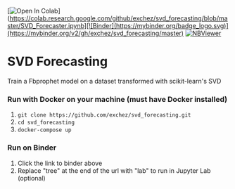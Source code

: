 [![Open In Colab](https://colab.research.google.com/assets/colab-badge.svg)](https://colab.research.google.com/github/exchez/svd_forecasting/blob/master/SVD_Forecaster.ipynb][![Binder](https://mybinder.org/badge_logo.svg)](https://mybinder.org/v2/gh/exchez/svd_forecasting/master) [![NBViewer](https://raw.githubusercontent.com/jupyter/design/bfbff5d7eec8bd8be413deffecff0f4de29fd5cf/logos/Badges/nbviewer_badge.svg)](https://nbviewer.jupyter.org/github/exchez/svd_forecasting/blob/master/SVD_Forecaster.ipynb)

# SVD Forecasting
Train a Fbprophet model on a dataset transformed with scikit-learn's SVD

### Run with Docker on your machine (must have Docker installed)
1. `git clone https://github.com/exchez/svd_forecasting.git`
2. `cd svd_forecasting`
3. `docker-compose up`

### Run on Binder
1. Click the link to binder above
2. Replace "tree" at the end of the url with "lab" to run in Jupyter Lab (optional)

